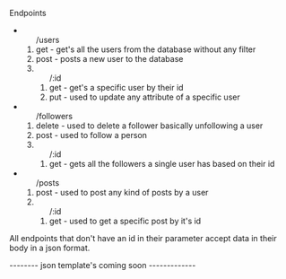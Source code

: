 Endpoints
  <ul>
    <li>
        <ol>/users
          <li>get - get's all the users from the database without any filter</li>
          <li>post - posts a new user to the database</li>
          <li>
            <ol>/:id
              <li>get - get's a specific user by their id</li>
              <li>put - used to update any attribute of a specific user</li>
            </ol>
          </li>
        </ol>
    </li>
    <li>
        <ol>/followers
          <li>delete - used to delete a follower basically unfollowing a user</li>
          <li>post - used to follow a person</li>
          <li>
            <ol>/:id
              <li>get - gets all the followers a single user has based on their id</li>
            </ol>
          </li>
        </ol>
    </li>
        <li>
        <ol>/posts
          <li>post - used to post any kind of posts by a user</li>
          <li>
            <ol>/:id
              <li>get - used to get a specific post by it's id</li>
            </ol>
          </li>
        </ol>
    </li>
  </ul>
<p>All endpoints that don't have an id in their parameter accept data in their body in a json format.

-------- json template's coming soon -------------</p>
